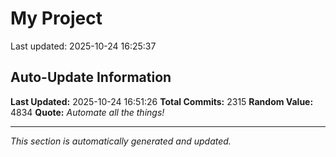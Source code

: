 # My Project


Last updated: 2025-10-24 16:25:37


















































































































































































































































































































































































































































































































































































































































































































































































































































































































































































































































































































































































































































































































































































































































































































































































































































































































































































































































































































































































































































































































































































































































































































































































































































































































































































































































































































































































































## Auto-Update Information

**Last Updated:** 2025-10-24 16:51:26
**Total Commits:** 2315
**Random Value:** 4834
**Quote:** _Automate all the things!_

---
_This section is automatically generated and updated._